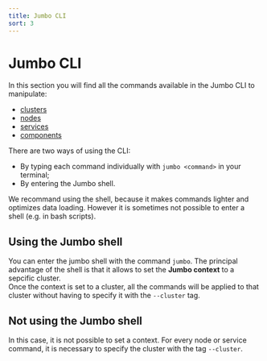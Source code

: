 ```yaml
---
title: Jumbo CLI
sort: 3
---
```


# Jumbo CLI

In this section you will find all the commands available in the Jumbo CLI to manipulate:

- [clusters](/docs/commands/cluster)
- [nodes](/docs/commands/node)
- [services](/docs/commands/service)
- [components](/docs/commands/component)

There are two ways of using the CLI:

- By typing each command individually with `jumbo <command>` in your terminal;
- By entering the Jumbo shell.

We recommand using the shell, because it makes commands lighter and optimizes data loading. However it is sometimes not possible to enter a shell (e.g. in bash scripts).

## Using the Jumbo shell

You can enter the jumbo shell with the command `jumbo`. The principal advantage of the shell is that it allows to set the **Jumbo context** to a sepcific cluster.  
Once the context is set to a cluster, all the commands will be applied to that cluster without having to specify it with the `--cluster` tag.

## Not using the Jumbo shell

In this case, it is not possible to set a context. For every node or service command, it is necessary to specify the cluster with the tag `--cluster`.
